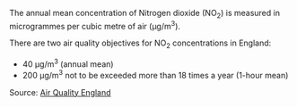 The annual mean concentration of Nitrogen dioxide (NO<sub>2</sub>) is measured in microgrammes per cubic metre of air (µg/m<sup>3</sup>). 

There are two air quality objectives for NO<sub>2</sub> concentrations in England:

- 40 µg/m<sup>3</sup> (annual mean)
- 200 µg/m<sup>3</sup> not to be exceeded more than 18 times a year (1-hour mean)

  



Source: <a href="https://www.airqualityengland.co.uk/local-authority/?la_id=368" target="_blank">Air Quality England</a>


